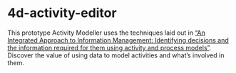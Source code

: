 # 4d-activity-editor

This prototype Activity Modeller uses the techniques laid out in [“An Integrated Approach to Information Management: Identifying decisions and the information required for them using activity and process models”](https://www.cdbb.cam.ac.uk/news/publication-integrated-approach-information-management-identifying-decisions-and-information).  Discover the value of using data to model activities and what’s involved in them.
